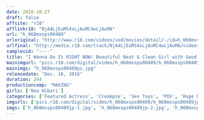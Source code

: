 ```yaml
---
date: 2018-10-27
draft: false
affsite: "r18"
afflinkr18: "NjA4LjEuMS4xLjAuMC4wLjAuMA"
url: "h_068mxsps00489"
urloriginal: "http://www.r18.com/videos/vod/movies/detail/-/id=h_068mxsps00489"
urlfinal: "http://media.r18.com/track/NjA4LjEuMS4xLjAuMC4wLjAuMA/videos/vod/movies/detail/-/id=h_068mxsps00489"
samplevid: "----"
title: "I Wanna Do It RIGHT NOW! Beautiful Neat & Clean Girl with Good Morals Noa Hibari"
mainimgurl: "pics.r18.com/digital/video/h_068mxsps00489/h_068mxsps00489ps.jpg"
mainimgs: "h_068mxsps00489ps.jpg"
releasedate: "Dec. 16, 2016"
duration: 244
productioncomp: "MAXING"
girls: ['Noa Hibari']
categories: ['Featured Actress', 'Creampie', 'Sex Toys', 'POV', 'Huge Dick - Large Dick', 'Gonzo', 'Over 4 Hours', 'Hi-Def', 'Actress Best Compilation']
imgurls: ['pics.r18.com/digital/video/h_068mxsps00489/h_068mxsps00489jp-1.jpg', 'pics.r18.com/digital/video/h_068mxsps00489/h_068mxsps00489jp-2.jpg', 'pics.r18.com/digital/video/h_068mxsps00489/h_068mxsps00489jp-3.jpg', 'pics.r18.com/digital/video/h_068mxsps00489/h_068mxsps00489jp-4.jpg', 'pics.r18.com/digital/video/h_068mxsps00489/h_068mxsps00489jp-5.jpg', 'pics.r18.com/digital/video/h_068mxsps00489/h_068mxsps00489jp-6.jpg', 'pics.r18.com/digital/video/h_068mxsps00489/h_068mxsps00489jp-7.jpg', 'pics.r18.com/digital/video/h_068mxsps00489/h_068mxsps00489jp-8.jpg', 'pics.r18.com/digital/video/h_068mxsps00489/h_068mxsps00489jp-9.jpg', 'pics.r18.com/digital/video/h_068mxsps00489/h_068mxsps00489jp-10.jpg', 'pics.r18.com/digital/video/h_068mxsps00489/h_068mxsps00489jp-11.jpg', 'pics.r18.com/digital/video/h_068mxsps00489/h_068mxsps00489jp-12.jpg', 'pics.r18.com/digital/video/h_068mxsps00489/h_068mxsps00489jp-13.jpg', 'pics.r18.com/digital/video/h_068mxsps00489/h_068mxsps00489jp-14.jpg', 'pics.r18.com/digital/video/h_068mxsps00489/h_068mxsps00489jp-15.jpg', 'pics.r18.com/digital/video/h_068mxsps00489/h_068mxsps00489jp-16.jpg', 'pics.r18.com/digital/video/h_068mxsps00489/h_068mxsps00489jp-17.jpg', 'pics.r18.com/digital/video/h_068mxsps00489/h_068mxsps00489jp-18.jpg', 'pics.r18.com/digital/video/h_068mxsps00489/h_068mxsps00489jp-19.jpg', 'pics.r18.com/digital/video/h_068mxsps00489/h_068mxsps00489jp-20.jpg']
imgs: ['h_068mxsps00489jp-1.jpg', 'h_068mxsps00489jp-2.jpg', 'h_068mxsps00489jp-3.jpg', 'h_068mxsps00489jp-4.jpg', 'h_068mxsps00489jp-5.jpg', 'h_068mxsps00489jp-6.jpg', 'h_068mxsps00489jp-7.jpg', 'h_068mxsps00489jp-8.jpg', 'h_068mxsps00489jp-9.jpg', 'h_068mxsps00489jp-10.jpg', 'h_068mxsps00489jp-11.jpg', 'h_068mxsps00489jp-12.jpg', 'h_068mxsps00489jp-13.jpg', 'h_068mxsps00489jp-14.jpg', 'h_068mxsps00489jp-15.jpg', 'h_068mxsps00489jp-16.jpg', 'h_068mxsps00489jp-17.jpg', 'h_068mxsps00489jp-18.jpg', 'h_068mxsps00489jp-19.jpg', 'h_068mxsps00489jp-20.jpg']
---
```

